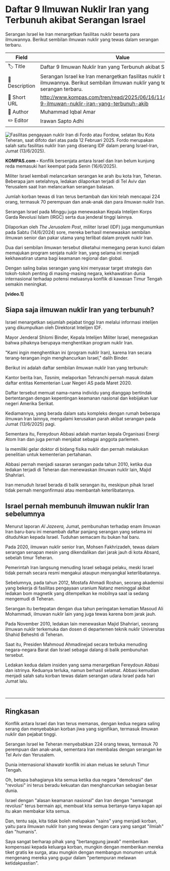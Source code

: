 # Daftar 9 Ilmuwan Nuklir Iran yang Terbunuh akibat Serangan Israel

Serangan Israel ke Iran menargetkan fasilitas nuklir beserta para ilmuwannya. Berikut sembilan ilmuwan nuklir yang tewas dalam serangan terbaru.

| Field         | Value                                                       |
|---------------|-------------------------------------------------------------|
| 🏷️ Title       | Daftar 9 Ilmuwan Nuklir Iran yang Terbunuh akibat Serangan Israel |
| 📝 Description | Serangan Israel ke Iran menargetkan fasilitas nuklir beserta para ilmuwannya. Berikut sembilan ilmuwan nuklir yang tewas dalam serangan terbaru. |
| 🔗 Short URL   | http://www.kompas.com/tren/read/2025/06/16/114500165/daftar-9-ilmuwan-nuklir-iran-yang-terbunuh-akib |
| 👤 Author      | Muhammad Iqbal Amar |
| ✏️ Editor      | Irawan Sapto Adhi |

![Fasilitas pengayaan nuklir Iran di Fordo atau Fordow, selatan Ibu Kota Teheran, saat difoto dari atas pada 12 Februari 2025. Fordo merupakan salah satu fasilitas nuklir Iran yang diserang IDF dalam perang Israel-Iran, Jumat (13/6/2025).](https://asset.kompas.com/crops/ORAMhItQkzeG-z2zpP9R7DhaicI=/0x0:1998x1332/750x500/data/photo/2025/06/15/684e70b547fb4.png)

**KOMPAS.com -** Konflik bersenjata antara Israel dan Iran belum kunjung reda memasuki hari keempat pada Senin (16/6/2025).

Militer Israel kembali melancarkan serangan ke arah ibu kota Iran, Teheran. Beberapa jam setelahnya, ledakan dilaporkan terjadi di Tel Aviv dan Yerusalem saat Iran melancarkan serangan balasan.

Jumlah korban tewas di Iran terus bertambah dan kini telah mencapai 224 orang, termasuk 70 perempuan dan anak-anak dan para ilmuwan nuklir Iran.

Serangan Israel pada Minggu juga menewaskan Kepala Intelijen Korps Garda Revolusi Islam (IRGC) serta dua jenderal tinggi lainnya.

Dilaporkan oleh *The Jerusalem Post*, militer Israel (IDF) juga mengumumkan pada Sabtu (14/6/2024) sore, mereka berhasil menewaskan sembilan ilmuwan senior dan pakar utama yang terlibat dalam proyek nuklir Iran.

Dua dari sembilan ilmuwan tersebut diketahui memegang peran kunci dalam memajukan program senjata nuklir Iran, yang selama ini menjadi kekhawatiran utama bagi keamanan regional dan global.

Dengan saling balas serangan yang kini menyasar target strategis dan tokoh-tokoh penting di masing-masing negara, kekhawatiran dunia internasional terhadap potensi meluasnya konflik di kawasan Timur Tengah semakin meningkat.

**\[video.1\]**

## Siapa saja ilmuwan nuklir Iran yang terbunuh?

Israel menargetkan sejumlah pejabat tinggi Iran melalui informasi intelijen yang dikumpulkan oleh Direktorat Intelijen IDF.

Mayor Jenderal Shlomi Binder, Kepala Intelijen Militer Israel, menegaskan bahwa pihaknya berupaya menghentikan program nuklir Iran.

"Kami ingin menghentikan ini (program nuklir Iran), karena Iran secara terang-terangan ingin menghancurkan Israel," dalih Binder.

Berikut ini adalah daftar sembilan ilmuwan nuklir Iran yang terbunuh:

Kantor berita Iran, *Tasnim,* melaporkan Tehranchi pernah masuk dalam daftar entitas Kementerian Luar Negeri AS pada Maret 2020.

Daftar tersebut memuat nama-nama individu yang dianggap bertindak bertentangan dengan kepentingan keamanan nasional dan kebijakan luar negeri Amerika Serikat.

Kediamannya, yang berada dalam satu kompleks dengan rumah beberapa ilmuwan Iran lainnya, mengalami kerusakan parah akibat serangan pada Jumat (13/6/2025) pagi.

Sementara itu, Fereydoun Abbasi adalah mantan kepala Organisasi Energi Atom Iran dan juga pernah menjabat sebagai anggota parlemen.

Ia memiliki gelar doktor di bidang fisika nuklir dan pernah melakukan penelitian untuk kementerian pertahanan.

Abbasi pernah menjadi sasaran serangan pada tahun 2010, ketika dua ledakan terjadi di Teheran dan menewaskan ilmuwan nuklir lain, Majid Shahriari.

Iran menuduh Israel berada di balik serangan itu, meskipun pihak Israel tidak pernah mengonfirmasi atau membantah keterlibatannya.

## Israel pernah membunuh ilmuwan nuklir Iran sebelumnya

Menurut laporan *Al Jazeera,* Jumat, pembunuhan terhadap enam ilmuwan Iran baru-baru ini menambah daftar panjang serangan yang selama ini dituduhkan kepada Israel. Tuduhan semacam itu bukan hal baru.

Pada 2020, ilmuwan nuklir senior Iran, Mohsen Fakhrizadeh, tewas dalam serangan senapan mesin yang dikendalikan dari jarak jauh di kota Absard, sebelah timur Teheran.

Pemerintah Iran langsung menuding Israel sebagai pelaku, meski Israel tidak pernah secara resmi mengakui ataupun menyangkal keterlibatannya.

Sebelumnya, pada tahun 2012, Mostafa Ahmadi Roshan, seorang akademisi yang bekerja di fasilitas pengayaan uranium Natanz meninggal akibat ledakan bom magnetik yang ditempelkan ke mobilnya saat ia sedang mengemudi di Teheran.

Serangan itu bertepatan dengan dua tahun peringatan kematian Masoud Ali Mohammadi, ilmuwan nuklir lain yang juga tewas karena bom jarak jauh.

Pada November 2010, ledakan lain menewaskan Majid Shahriari, seorang ilmuwan nuklir terkemuka dan dosen di departemen teknik nuklir Universitas Shahid Beheshti di Teheran.

Saat itu, Presiden Mahmoud Ahmadinejad secara terbuka menuding negara-negara Barat dan Israel sebagai dalang di balik pembunuhan tersebut.

Ledakan kedua dalam insiden yang sama menargetkan Fereydoun Abbasi dan istrinya. Keduanya terluka, namun berhasil selamat. Abbasi kemudian menjadi salah satu korban tewas dalam serangan udara Israel pada hari Jumat lalu.

 

---
## Ringkasan

Konflik antara Israel dan Iran terus memanas, dengan kedua negara saling serang dan menyebabkan korban jiwa yang signifikan, termasuk ilmuwan nuklir dan pejabat tinggi.

 Serangan Israel ke Teheran menyebabkan 224 orang tewas, termasuk 70 perempuan dan anak-anak, sementara Iran membalas dengan serangan ke Tel Aviv dan Yerusalem.

 Dunia internasional khawatir konflik ini akan meluas ke seluruh Timur Tengah.



Oh, betapa bahagianya kita semua ketika dua negara "demokrasi" dan "revolusi" ini terus beradu kekuatan dan menghancurkan sebagian besar dunia.

 Israel dengan "alasan keamanan nasional" dan Iran dengan "semangat revolusi" terus bermain api, membuat kita semua bertanya-tanya kapan api itu akan membakar kita semua.

 Dan, tentu saja, kita tidak boleh melupakan "sains" yang menjadi korban, yaitu para ilmuwan nuklir Iran yang tewas dengan cara yang sangat "ilmiah" dan "humanis".

 Saya sangat berharap pihak yang "bertanggung jawab" memberikan kompensasi kepada keluarga korban, mungkin dengan memberikan mereka tiket gratis ke surga, atau mungkin dengan membangun monumen untuk mengenang mereka yang gugur dalam "pertempuran melawan ketidakpastian".
